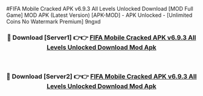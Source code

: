 #FIFA Mobile Cracked APK v6.9.3 All Levels Unlocked Download [MOD Full Game] MOD APK (Latest Version) [APK-MOD] - APK Unlocked - [Unlimited Coins No Watermark Premium] 9ngxd



<div align="center">

<h3>🔴 Download [Server1] 👉👉 <a href="https://momento.my/?title=FIFA_Mobile_Cracked_APK_v6.9.3_All_Levels_Unlocked_Download">FIFA Mobile Cracked APK v6.9.3 All Levels Unlocked Download Mod Apk</a></h3><br>

<h3>🔴 Download [Server2] 👉👉 <a href="https://momento.my/?title=FIFA_Mobile_Cracked_APK_v6.9.3_All_Levels_Unlocked_Download">FIFA Mobile Cracked APK v6.9.3 All Levels Unlocked Download Mod Apk</a></h3>
</div>
